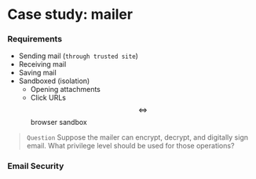 # Case study: mailer

### Requirements
* Sending mail (`through trusted site`)
* Receiving mail
* Saving mail
* Sandboxed (isolation)
    * Opening attachments
    * Click URLs $$\iff$$ browser sandbox

> `Question` Suppose the mailer can encrypt, decrypt, and
digitally sign email. What privilege level should be used for those operations?

### Email Security